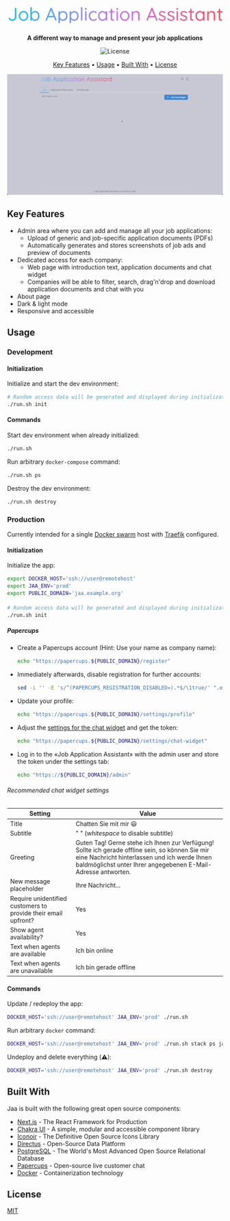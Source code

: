 <h1 align="center">
  <img src="https://raw.githubusercontent.com/paescuj/jaa/main/assets/logo.png" alt="Job Application Assistant" width="600">
</h1>

<p align="center">
  <strong>A different way to manage and present your job applications</strong>
</p>

<p align="center">
  <img src="https://img.shields.io/github/license/paescuj/jaa?style=flat-square" alt="License">
</p>

<p align="center">
  <a href="#key-features">Key Features</a> •
  <a href="#usage">Usage</a> •
  <a href="#built-with">Built With</a> •
  <a href="#license">License</a>
</p>

![Demo](https://raw.githubusercontent.com/paescuj/jaa/main/assets/demo.gif)
 
## Key Features

* Admin area where you can add and manage all your job applications:
  * Upload of generic and job-specific application documents (PDFs)
  * Automatically generates and stores screenshots of job ads and preview of documents
* Dedicated access for each company:
  * Web page with introduction text, application documents and chat widget
  * Companies will be able to filter, search, drag'n'drop and download application documents and chat with you
* About page
* Dark & light mode
* Responsive and accessible

## Usage

### Development

#### Initialization

Initialize and start the dev environment:
```bash
# Random access data will be generated and displayed during initialization
./run.sh init
```

#### Commands

Start dev environment when already initialized:
```bash
./run.sh
```

Run arbitrary `docker-compose` command:
```bash
./run.sh ps
```

Destroy the dev environment:
```bash
./run.sh destroy
```

### Production

Currently intended for a single [Docker swarm](https://docs.docker.com/engine/swarm/) host with [Traefik](https://traefik.io/traefik/) configured.

#### Initialization

Initialize the app:
```bash
export DOCKER_HOST='ssh://user@remotehost'
export JAA_ENV='prod'
export PUBLIC_DOMAIN='jaa.example.org'

# Random access data will be generated and displayed during initialization
./run.sh init
```

##### Papercups
* Create a Papercups account (Hint: Use your name as company name):
  ```bash
  echo "https://papercups.${PUBLIC_DOMAIN}/register"
  ```
* Immediately afterwards, disable registration for further accounts:
  ```bash
  sed -i '' -E 's/^(PAPERCUPS_REGISTRATION_DISABLED=).*$/\1true/' ".env.${JAA_ENV}" && ./run.sh
  ```
* Update your profile:
  ```bash
  echo "https://papercups.${PUBLIC_DOMAIN}/settings/profile"
  ```
* Adjust the [settings for the chat widget](#recommended-chat-widget-settings) and get the token:
  ```bash
  echo "https://papercups.${PUBLIC_DOMAIN}/settings/chat-widget"
  ```
* Log in to the «Job Application Assistant» with the admin user and store the token under the settings tab:
  ```bash
  echo "https://${PUBLIC_DOMAIN}/admin"
  ```

###### Recommended chat widget settings
| Setting | Value |
|---|---|
| Title | Chatten Sie mit mir 😃 |
| Subtitle | " " (_whitespace_ to disable subtitle) |
| Greeting | Guten Tag! Gerne stehe ich Ihnen zur Verfügung! Sollte ich gerade offline sein, so können Sie mir eine Nachricht hinterlassen und ich werde Ihnen baldmöglichst unter Ihrer angegebenen E-Mail-Adresse antworten. |
| New message placeholder | Ihre Nachricht... |
| Require unidentified customers to provide their email upfront? | Yes |
| Show agent availability? | Yes |
| Text when agents are available | Ich bin online |
| Text when agents are unavailable | Ich bin gerade offline |

#### Commands

Update / redeploy the app:
```bash
DOCKER_HOST='ssh://user@remotehost' JAA_ENV='prod' ./run.sh
```

Run arbitrary `docker` command:
```bash
DOCKER_HOST='ssh://user@remotehost' JAA_ENV='prod' ./run.sh stack ps jaa
```

Undeploy and delete everything (⚠️):
```bash
DOCKER_HOST='ssh://user@remotehost' JAA_ENV='prod' ./run.sh destroy
```

## Built With

Jaa is built with the following great open source components:
* [Next.js](https://nextjs.org) - The React Framework for Production
* [Chakra UI](https://chakra-ui.com) - A simple, modular and accessible component library
* [Iconoir](https://iconoir.com) - The Definitive Open Source Icons Library
* [Directus](https://directus.io) - Open-Source Data Platform
* [PostgreSQL](https://www.postgresql.org) - The World's Most Advanced Open Source Relational Database
* [Papercups](https://papercups.io) - Open-source live customer chat 
* [Docker](https://www.docker.com/community/open-source) - Containerization technology

## License

[MIT](./LICENSE)
